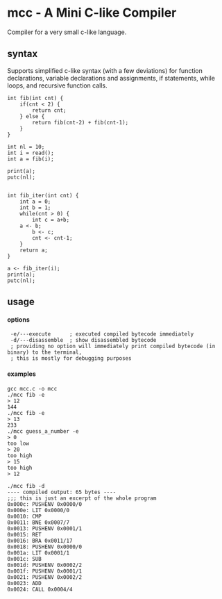 
# mcc - A Mini C-like Compiler

Compiler for a very small c-like language.

## syntax
Supports simplified c-like syntax (with a few deviations) for function declarations, variable declarations and assignments, if statements, while loops, and recursive function calls.
```
int fib(int cnt) {
    if(cnt < 2) {
        return cnt;
    } else {
        return fib(cnt-2) + fib(cnt-1);
    }
}

int nl = 10;
int i = read();
int a = fib(i);

print(a);
putc(nl);


int fib_iter(int cnt) {
    int a = 0;
    int b = 1;
    while(cnt > 0) {
        int c = a+b;
	a <- b;
        b <- c;
        cnt <- cnt-1;
    }
    return a;
}

a <- fib_iter(i);
print(a);
putc(nl);
```

## usage
#### options
```
 -e/---execute      ; executed compiled bytecode immediately
 -d/---disassemble  ; show disassembled bytecode
 ; providing no option will immediately print compiled bytecode (in binary) to the terminal,
 ; this is mostly for debugging purposes
```
#### examples
```
gcc mcc.c -o mcc
./mcc fib -e    
> 12   
144
./mcc fib -e  
> 13
233
./mcc guess_a_number -e
> 0
too low
> 20
too high
> 15
too high
> 12
  
./mcc fib -d
---- compiled output: 65 bytes ----
;;; this is just an excerpt of the whole program
0x000c: PUSHENV 0x0000/0
0x000e: LIT 0x0000/0
0x0010: CMP
0x0011: BNE 0x0007/7
0x0013: PUSHENV 0x0001/1
0x0015: RET
0x0016: BRA 0x0011/17
0x0018: PUSHENV 0x0000/0
0x001a: LIT 0x0001/1
0x001c: SUB
0x001d: PUSHENV 0x0002/2
0x001f: PUSHENV 0x0001/1
0x0021: PUSHENV 0x0002/2
0x0023: ADD
0x0024: CALL 0x0004/4
```